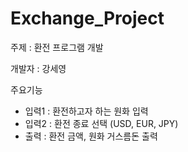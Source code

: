 # Exchange_Project
주제 : 환전 프로그램 개발

개발자 : 강세영

주요기능
- 입력1 : 환전하고자 하는 원화 입력
- 입력2 : 환전 종료 선택 (USD, EUR, JPY)
- 출력 : 환전 금액, 원화 거스름돈 출력